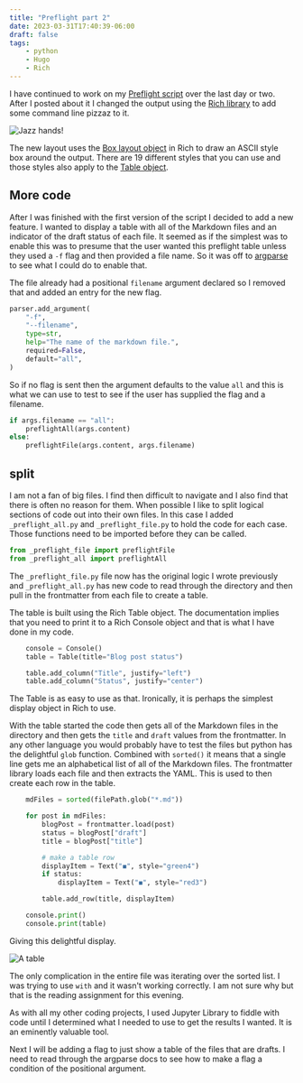 ```yaml
---
title: "Preflight part 2"
date: 2023-03-31T17:40:39-06:00
draft: false
tags:
    - python
    - Hugo
    - Rich
---
```


I have continued to work on my [Preflight script](/posts/preflight/) over the last day or two. After I posted about it I changed the output using the [Rich library](https://github.com/Textualize/rich) to add some command line pizzaz to it. 

![Jazz hands!](/images/pizzaz.jpg)

The new layout uses the [Box layout object](https://rich.readthedocs.io/en/latest/appendix/box.html) in Rich to draw an ASCII style box around the output. There are 19 different styles that you can use and those styles also apply to the [Table object](https://rich.readthedocs.io/en/latest/tables.html). 

## More code

After I was finished with the first version of the script I decided to add a new feature. I wanted to display a table with all of the Markdown files and an indicator of the draft status of each file. It seemed as if the simplest was to enable this was to presume that the user wanted this preflight table unless they used a `-f` flag and then provided a file name. So it was off to [argparse](https://docs.python.org/3/library/argparse.html) to see what I could do to enable that.

The file already had a positional `filename` argument declared so I removed that and added an entry for the new flag.

```python
parser.add_argument(
    "-f",
    "--filename",
    type=str,
    help="The name of the markdown file.",
    required=False,
    default="all",
)
```

So if no flag is sent then the argument defaults to the value `all` and this is what we can use to test to see if the user has supplied the flag and a filename. 

```python
if args.filename == "all":
    preflightAll(args.content)
else:
    preflightFile(args.content, args.filename)
```

## split

I am not a fan of big files. I find then difficult to navigate and I also find that there is often no reason for them. When possible I like to split logical sections of code out into their own files. In this case I added `_preflight_all.py` and `_preflight_file.py` to hold the code for each case. Those functions need to be imported before they can be called.

```python
from _preflight_file import preflightFile
from _preflight_all import preflightAll
```

 The `_preflight_file.py` file now has the original logic I wrote previously and `_preflight_all.py` has new code to read through the directory and then pull in the frontmatter from each file to create a table.

The table is built using the Rich Table object. The documentation implies that you need to print it to a Rich Console object and that is what I have done in my code.

```python
    console = Console()
    table = Table(title="Blog post status")

    table.add_column("Title", justify="left")
    table.add_column("Status", justify="center")
```

The Table is as easy to use as that. Ironically, it is perhaps the simplest display object in Rich to use. 

With the table started the code then gets all of the Markdown files in the directory and then gets the `title` and `draft` values from the frontmatter. In any other language you would probably have to test the files but python has the delightful `glob` function. Combined with `sorted()` it means that a single line gets me an alphabetical list of all of the Markdown files. The frontmatter library loads each file and then extracts the YAML. This is used to then create each row in the table. 

```python
    mdFiles = sorted(filePath.glob("*.md"))

    for post in mdFiles:
        blogPost = frontmatter.load(post)
        status = blogPost["draft"]
        title = blogPost["title"]

        # make a table row
        displayItem = Text("◼︎", style="green4")
        if status:
            displayItem = Text("◼︎", style="red3")

        table.add_row(title, displayItem)

    console.print()
    console.print(table)
```

Giving this delightful display. 
    
![A table](/images/table.jpg)
    
The only complication in the entire file was iterating over the sorted list. I was trying to use `with` and it wasn't working correctly. I am not sure why but that is the reading assignment for this evening. 

As with all my other coding projects, I used Jupyter Library to fiddle with code until I determined what I needed to use to get the results I wanted. It is an eminently valuable tool. 

Next I will be adding a flag to just show a table of the files that are drafts. I need to read through the argparse docs to see how to make a flag a condition of the positional argument.



